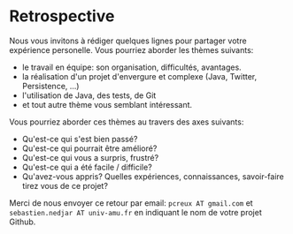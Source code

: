 # Retrospective

Nous vous invitons à rédiger quelques lignes pour partager votre
expérience personelle. Vous pourriez aborder les thèmes suivants:

* le travail en équipe: son organisation, difficultés, avantages.
* la réalisation d'un projet d'envergure et complexe (Java, Twitter,
Persistence, ...)
* l'utilisation de Java, des tests, de Git
* et tout autre thème vous semblant intéressant.

Vous pourriez aborder ces thèmes au travers des axes suivants:

* Qu'est-ce qui s'est bien passé?
* Qu'est-ce qui pourrait être amélioré?
* Qu'est-ce qui vous a surpris, frustré?
* Qu'est-ce qui a été facile / difficile?
* Qu'avez-vous appris? Quelles expériences, connaissances, savoir-faire
tirez vous de ce projet?

Merci de nous envoyer ce retour par email: `pcreux AT gmail.com` et
`sebastien.nedjar AT univ-amu.fr` en indiquant le nom de votre projet
Github.
